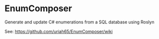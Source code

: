 # EnumComposer

Generate and update C# enumerations from a SQL database using Roslyn

See: https://github.com/uriah65/EnumComposer/wiki
